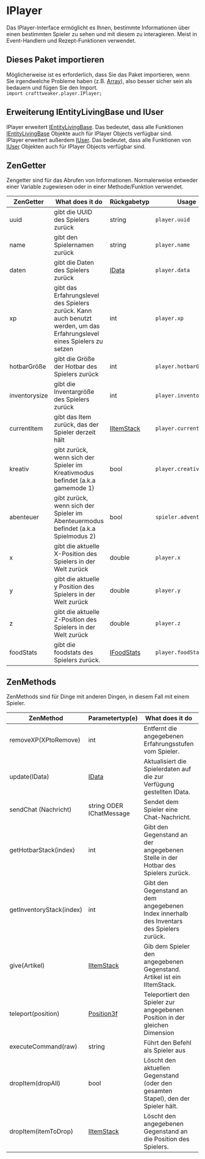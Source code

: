 # IPlayer

Das IPlayer-Interface ermöglicht es Ihnen, bestimmte Informationen über einen bestimmten Spieler zu sehen und mit diesem zu interagieren. Meist in Event-Handlern und Rezept-Funktionen verwendet.

## Dieses Paket importieren

Möglicherweise ist es erforderlich, dass Sie das Paket importieren, wenn Sie irgendwelche Probleme haben (z.B. [Array](/AdvancedFunctions/Arrays_and_Loops/)), also besser sicher sein als bedauern und fügen Sie den Import.  
`import crafttweaker.player.IPlayer;`

## Erweiterung IEntityLivingBase und IUser

IPlayer erweitert [IEntityLivingBase](/Vanilla/Entities/IEntityLivingBase/). Das bedeutet, dass alle Funktionen [IEntityLivingBase](/Vanilla/Entities/IEntityLivingBase/) Objekte auch für IPlayer Objects verfügbar sind.  
IPlayer erweitert außerdem [IUser](/Vanilla/Players/IUser/). Das bedeutet, dass alle Funktionen von [IUser](/Vanilla/Players/IUser/) Objekten auch für IPlayer Objects verfügbar sind.

## ZenGetter

Zengetter sind für das Abrufen von Informationen. Normalerweise entweder einer Variable zugewiesen oder in einer Methode/Funktion verwendet.

| ZenGetter     | What does it do                                                                                                         | Rückgabetyp                                | Usage                  |
| ------------- | ----------------------------------------------------------------------------------------------------------------------- | ------------------------------------------ | ---------------------- |
| uuid          | gibt die UUID des Spielers zurück                                                                                       | string                                     | `player.uuid`          |
| name          | gibt den Spielernamen zurück                                                                                            | string                                     | `player.name`          |
| daten         | gibt die Daten des Spielers zurück                                                                                      | [IData](/Vanilla/Data/IData/)              | `player.data`          |
| xp            | gibt das Erfahrungslevel des Spielers zurück. Kann auch benutzt werden, um das Erfahrungslevel eines Spielers zu setzen | int                                        | `player.xp`            |
| hotbarGröße   | gibt die Größe der Hotbar des Spielers zurück                                                                           | int                                        | `player.hotbarGröße`   |
| inventorysize | gibt die Inventargröße des Spielers zurück                                                                              | int                                        | `player.inventorysize` |
| currentItem   | gibt das Item zurück, das der Spieler derzeit hält                                                                      | [IItemStack](/Vanilla/Items/IItemStack/)   | `player.currentItem`   |
| kreativ       | gibt zurück, wenn sich der Spieler im Kreativmodus befindet (a.k.a gamemode 1)                                          | bool                                       | `player.creative`      |
| abenteuer     | gibt zurück, wenn sich der Spieler im Abenteuermodus befindet (a.k.a Spielmodus 2)                                      | bool                                       | `spieler.adventure`    |
| x             | gibt die aktuelle X-Position des Spielers in der Welt zurück                                                            | double                                     | `player.x`             |
| y             | gibt die aktuelle y Position des Spielers in der Welt zurück                                                            | double                                     | `player.y`             |
| z             | gibt die aktuelle Z-Position des Spielers in der Welt zurück                                                            | double                                     | `player.z`             |
| foodStats     | gibt die foodstats des Spielers zurück.                                                                                 | [IFoodStats](/Vanilla/Players/IFoodStats/) | `player.foodStats`     |

## ZenMethods

ZenMethods sind für Dinge mit anderen Dingen, in diesem Fall mit einem Spieler.

| ZenMethod                | Parametertyp(e)                          | What does it do                                                                           | Beispiel                                     |
| ------------------------ | ---------------------------------------- | ----------------------------------------------------------------------------------------- | -------------------------------------------- |
| removeXP(XPtoRemove)     | int                                      | Entfernt die angegebenen Erfahrungsstufen vom Spieler.                                    | `player.removeXP(1)`                         |
| update(IData)            | [IData](/Vanilla/Data/IData/)            | Aktualisiert die Spielerdaten auf die zur Verfügung gestellten IData.                     |                                              |
| sendChat (Nachricht)     | string ODER IChatMessage                 | Sendet dem Spieler eine Chat-Nachricht.                                                   | `player.sendChat("Hallo mein alter Freund")` |
| getHotbarStack(index)    | int                                      | Gibt den Gegenstand an der angegebenen Stelle in der Hotbar des Spielers zurück.          | `player.getHotbarStack(3)`                   |
| getInventoryStack(index) | int                                      | Gibt den Gegenstand an dem angegebenen Index innerhalb des Inventars des Spielers zurück. | `player.getInventoryStack(3)`                |
| give(Artikel)            | [IItemStack](/Vanilla/Items/IItemStack/) | Gib dem Spieler den angegebenen Gegenstand. Artikel ist ein IItemStack.                   | `player.give(<minecraft:gold_ingot>)`  |
| teleport(position)       | [Position3f](/Vanilla/Utils/Position3f/) | Teleportiert den Spieler zur angegebenen Position in der gleichen Dimension               | `player.teleport(position)`                  |
| executeCommand(raw)      | string                                   | Führt den Befehl als Spieler aus                                                          | `player.executeCommand("kill")`              |
| dropItem(dropAll)        | bool                                     | Löscht den aktuellen Gegenstand (oder den gesamten Stapel), den der Spieler hält.         | `player.dropItem(falsch)`                    |
| dropItem(itemToDrop)     | [IItemStack](/Vanilla/Items/IItemStack/) | Löscht den angegebenen Gegenstand an die Position des Spielers.                           | `player.dropItem(<minecraft:dirt>)`    |
